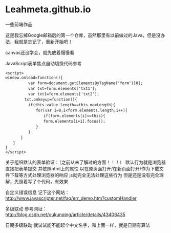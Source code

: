 # Leahmeta.github.io
一些前端作品


这是我忘掉Google邮箱后的第一个仓库，虽然那里有以前做过的Java，但是没办法，我就是忘记了，重新开始吧！


canvas还没学会，就先放着慢慢看


JavaScript表单焦点自动切换代码参考
```
<script>
window.onload=function(){
　　　　　　var form=document.getElementsByTagName('form')[0];
　　　　　　var txt=form.elements['txt1'];
　　　　　　var txt1=form.elements['txt2'];
　　　　　txt.onkeyup=function(){
　　　　　　if(this.value.length==this.maxLength){
　　　　　　　　for(var i=0;i<form.elements.length;i++){
　　　　　　　　　　if(form.elements[i]==this){
　　　　　　　　　　form.elements[i+1].focus();
　　　　　　　　}　　
　　　　　　}
　　　　}
　　}
}
</script>
```

关于组织默认的表单验证：（之前从未了解过的方面！！！）
默认行为就是浏览器直接把表单提交
并依照html上的属性
以在原页面打开/在新页面打开/作为下载文件下载等方式处理浏览器的响应
js就完全无法处理这些行为
但是还是没有完全理解，先照着写了个代码，有效果


自定义错误信息
记下这个网站：http://www.javascripter.net/faq/err_demo.htm?customHandler


多级联动
参考网址：http://blog.csdn.net/oukunqing/article/details/43406435


日期多级联动 
就试试能不能起个中文名字，和上面一样，就是日期有算法












